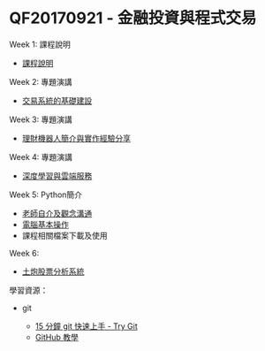 ﻿# QF20170921 - 金融投資與程式交易

Week 1: 課程說明

* [課程說明](https://hackpad.com/jZfGAGEMb3P)

Week 2: 專題演講

* [交易系統的基礎建設](https://www.dropbox.com/s/1i5ze65mj2v2h01/%E4%BA%A4%E6%98%93%E7%B3%BB%E7%B5%B1%E7%9A%84%E5%9F%BA%E7%A4%8E%E5%BB%BA%E8%A8%AD.pptx?dl=0)

Week 3: 專題演講

* [理財機器人簡介與實作經驗分享](https://www.slideshare.net/philipzh/ss-80462412)

Week 4: 專題演講

* [深度學習與雲端服務](https://goo.gl/fqanpZ)

Week 5: Python簡介

* [老師自介及觀念溝通](https://docs.google.com/presentation/d/1yiHpywvv7jQJR6FBgPzDf4WM_KyKIC4TzekVxVawQgk/edit?usp=sharing)
* [電腦基本操作](https://docs.google.com/presentation/d/1H_KG0rW5JiAnfb6pxEKJGDs2vERoHuS9v67nN2P8-lQ/edit?usp=sharing)
* 課程相關檔案下載及使用

Week 6:

* [土炮股票分析系統](https://www.youtube.com/watch?v=zBtLOMBcH6E)

學習資源：

* git

  * [15 分鐘 git 快速上手 - Try Git](https://try.github.io)
  * [GitHub 教學](https://www.youtube.com/watch?v=py3n6gF5Y00)